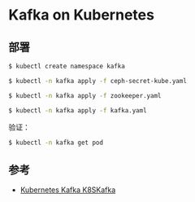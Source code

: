 # Kafka on Kubernetes

## 部署

```bash
$ kubectl create namespace kafka

$ kubectl -n kafka apply -f ceph-secret-kube.yaml

$ kubectl -n kafka apply -f zookeeper.yaml

$ kubectl -n kafka apply -f kafka.yaml
```

验证：

```bash
$ kubectl -n kafka get pod
```

## 参考

* [Kubernetes Kafka K8SKafka](https://github.com/kubernetes/contrib/tree/master/statefulsets/kafka)
